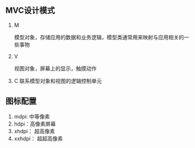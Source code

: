 ## MVC设计模式

1. M

    模型对象，存储应用的数据和业务逻辑，模型类通常用来映射与应用相关的一些事物
2. V
    
    视图对象，屏幕上的显示，触摸动作

3. C
    联系模型对象和视图的逻辑控制单元

## 图标配置
1. mdpi: 中等像素
2. hdpi：高像素屏幕 
3. xhdpi： 超高像素
4. xxhdpi： 超超高像素
